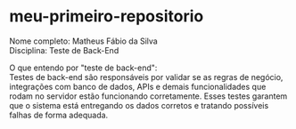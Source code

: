 # meu-primeiro-repositorio

Nome completo: Matheus Fábio da Silva  
Disciplina: Teste de Back-End

O que entendo por "teste de back-end":  
Testes de back-end são responsáveis por validar se as regras de negócio, integrações com banco de dados, APIs e demais funcionalidades que rodam no servidor estão funcionando corretamente. Esses testes garantem que o sistema está entregando os dados corretos e tratando possíveis falhas de forma adequada.
